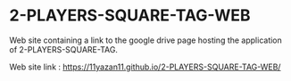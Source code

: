 # 2-PLAYERS-SQUARE-TAG-WEB
Web site containing a link to the google drive page hosting the application of 2-PLAYERS-SQUARE-TAG.


Web site link : 
https://11yazan11.github.io/2-PLAYERS-SQUARE-TAG-WEB/
